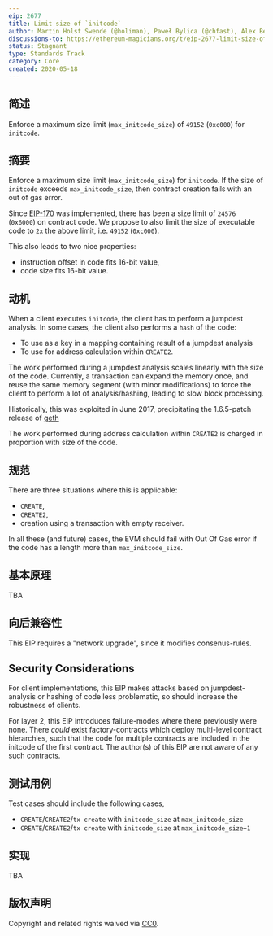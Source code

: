 ```yaml
---
eip: 2677
title: Limit size of `initcode`
author: Martin Holst Swende (@holiman), Paweł Bylica (@chfast), Alex Beregszaszi (@axic)
discussions-to: https://ethereum-magicians.org/t/eip-2677-limit-size-of-initcode/4550
status: Stagnant
type: Standards Track
category: Core
created: 2020-05-18
---
```


## 简述

Enforce a maximum size limit (`max_initcode_size`) of `49152` (`0xc000`) for `initcode`.

## 摘要

Enforce a maximum size limit (`max_initcode_size`) for `initcode`. If the size of `initcode` exceeds `max_initcode_size`, then contract creation fails with an out of gas error.

Since [EIP-170](./eip-170.md) was implemented, there has been a size limit of `24576` (`0x6000`) on contract code. We propose to also limit the size of executable code to `2x` the above limit, i.e. `49152` (`0xc000`).

This also leads to two nice properties:

- instruction offset in code fits 16-bit value,
- code size fits 16-bit value.

## 动机

When a client executes `initcode`, the client has to perform a jumpdest analysis. In some cases, the client also performs a `hash` of the code:

* To use as a key in a mapping containing result of a jumpdest analysis
* To use for address calculation within `CREATE2`.

The work performed during a jumpdest analysis scales linearly with the size of the code. Currently, a transaction can expand the memory once, and reuse the same memory segment (with minor modifications) to force the client to perform a lot of analysis/hashing, leading to slow block processing.

Historically, this was exploited in June 2017, precipitating the 1.6.5-patch release of [geth](https://github.com/ethereum/go-ethereum/releases/tag/v1.6.5)

The work performed during address calculation within `CREATE2` is charged in proportion with size of the code.

## 规范

There are three situations where this is applicable:

* `CREATE`,
* `CREATE2`,
* creation using a transaction with empty receiver.

In all these (and future) cases, the EVM should fail with Out Of Gas error if the code has a length more than `max_initcode_size`.

## 基本原理

TBA

## 向后兼容性

This EIP requires a "network upgrade", since it modifies consenus-rules.

## Security Considerations

For client implementations, this EIP makes attacks based on jumpdest-analysis or hashing of code less problematic, so should increase the robustness of clients.

For layer 2, this EIP introduces failure-modes where there previously were none. There _could_ exist factory-contracts which deploy multi-level contract hierarchies, such that the code for multiple contracts are included in the initcode of the first contract. The author(s) of this EIP are not aware of any such contracts.

## 测试用例

Test cases should include the following cases,

- `CREATE`/`CREATE2`/`tx create` with `initcode_size` at `max_initcode_size`
- `CREATE`/`CREATE2`/`tx create` with `initcode_size` at `max_initcode_size+1`

## 实现

TBA

## 版权声明
Copyright and related rights waived via [CC0](../LICENSE.md).
